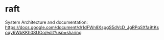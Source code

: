 # raft

System Architecture and documentation: https://docs.google.com/document/d/1dFWn8XspgS5dVcD_JgRPqSXfa9tKsoqy6WbKKh08UOo/edit?usp=sharing
